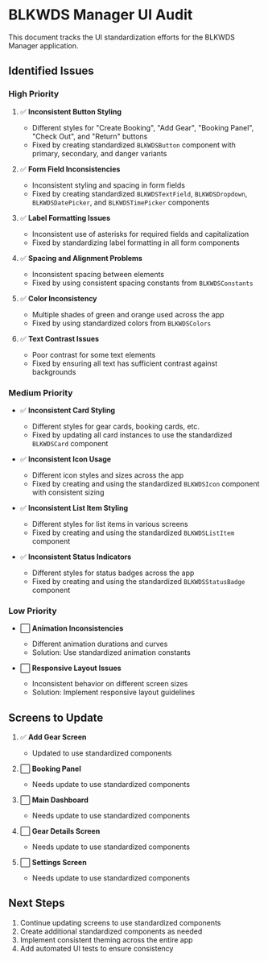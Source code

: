 # BLKWDS Manager UI Audit

This document tracks the UI standardization efforts for the BLKWDS Manager application.

## Identified Issues

### High Priority

1. ✅ **Inconsistent Button Styling**
   - Different styles for "Create Booking", "Add Gear", "Booking Panel", "Check Out", and "Return" buttons
   - Fixed by creating standardized `BLKWDSButton` component with primary, secondary, and danger variants

2. ✅ **Form Field Inconsistencies**
   - Inconsistent styling and spacing in form fields
   - Fixed by creating standardized `BLKWDSTextField`, `BLKWDSDropdown`, `BLKWDSDatePicker`, and `BLKWDSTimePicker` components

3. ✅ **Label Formatting Issues**
   - Inconsistent use of asterisks for required fields and capitalization
   - Fixed by standardizing label formatting in all form components

4. ✅ **Spacing and Alignment Problems**
   - Inconsistent spacing between elements
   - Fixed by using consistent spacing constants from `BLKWDSConstants`

5. ✅ **Color Inconsistency**
   - Multiple shades of green and orange used across the app
   - Fixed by using standardized colors from `BLKWDSColors`

6. ✅ **Text Contrast Issues**
   - Poor contrast for some text elements
   - Fixed by ensuring all text has sufficient contrast against backgrounds

### Medium Priority

- ✅ **Inconsistent Card Styling**
  - Different styles for gear cards, booking cards, etc.
  - Fixed by updating all card instances to use the standardized `BLKWDSCard` component

- ✅ **Inconsistent Icon Usage**
  - Different icon styles and sizes across the app
  - Fixed by creating and using the standardized `BLKWDSIcon` component with consistent sizing

- ✅ **Inconsistent List Item Styling**
  - Different styles for list items in various screens
  - Fixed by creating and using the standardized `BLKWDSListItem` component

- ✅ **Inconsistent Status Indicators**
  - Different styles for status badges across the app
  - Fixed by creating and using the standardized `BLKWDSStatusBadge` component

### Low Priority

- ⬜ **Animation Inconsistencies**
  - Different animation durations and curves
  - Solution: Use standardized animation constants

- ⬜ **Responsive Layout Issues**
  - Inconsistent behavior on different screen sizes
  - Solution: Implement responsive layout guidelines

## Screens to Update

1. ✅ **Add Gear Screen**
   - Updated to use standardized components

2. ⬜ **Booking Panel**
   - Needs update to use standardized components

3. ⬜ **Main Dashboard**
   - Needs update to use standardized components

4. ⬜ **Gear Details Screen**
   - Needs update to use standardized components

5. ⬜ **Settings Screen**
   - Needs update to use standardized components

## Next Steps

1. Continue updating screens to use standardized components
2. Create additional standardized components as needed
3. Implement consistent theming across the entire app
4. Add automated UI tests to ensure consistency
